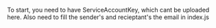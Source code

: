 To start, you need to have ServiceAccountKey, which cant be uploaded here.
Also need to fill the sender's and recieptant's the email in index.js
